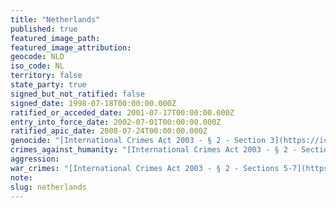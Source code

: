 ```yaml
---
title: "Netherlands"
published: true
featured_image_path:
featured_image_attribution:
geocode: NLD
iso_code: NL
territory: false
state_party: true
signed_but_not_ratified: false
signed_date: 1998-07-18T00:00:00.000Z
ratified_or_acceded_date: 2001-07-17T00:00:00.000Z
entry_into_force_date: 2002-07-01T00:00:00.000Z
ratified_apic_date: 2008-07-24T00:00:00.000Z
genocide: "[International Crimes Act 2003 - § 2 - Section 3](https://iccdb.hrlc.net/data/doc/55/keyword/46/)"
crimes_against_humanity: "[International Crimes Act 2003 - § 2 - Section 4](https://iccdb.hrlc.net/data/doc/55/keyword/13/)"
aggression:
war_crimes: "[International Crimes Act 2003 - § 2 - Sections 5-7](https://iccdb.hrlc.net/data/doc/55/keyword/145/)"
note:
slug: netherlands
---
```

